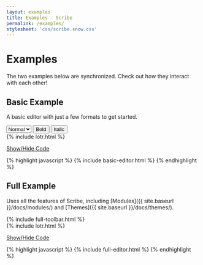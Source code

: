 ```yaml
---
layout: examples
title: Examples - Scribe
permalink: /examples/
stylesheet: 'css/scribe.snow.css'
---
```


# Examples

The two examples below are synchronized. Check out how they interact with each other!

## Basic Example

A basic editor with just a few formats to get started.

<div class="scribe-wrapper">
  <div id="basic-toolbar">
    <select title="Size" class="sc-font-size">
      <option value="small">Small</option>
      <option value="normal" selected>Normal</option>
      <option value="large">Large</option>
      <option value="huge">Huge</option>
    </select>
    <button class="sc-bold">Bold</button>
    <button class="sc-italic">Italic</button>
  </div>
  <div id="basic-editor">
  {% include lotr.html %}
  </div>
</div>

<a class="accordian-toggle" data-toggle="collapse" href="#basic-collapse">Show/Hide Code</a>

<div id="basic-collapse" class="accordian-body collapse">
{% highlight javascript %}
{% include basic-editor.html %}
{% endhighlight %}
</div>

## Full Example

Uses all the features of Scribe, including [Modules]({{ site.baseurl }}/docs/modules/) and [Themes]({{ site.baseurl }}/docs/themes/).

<div class="scribe-wrapper">
  <div id="full-toolbar">
  {% include full-toolbar.html %}
  </div>
  <div id="full-editor">
  {% include lotr.html %}
  </div>
</div>

<a class="accordian-toggle" data-toggle="collapse" href="#full-collapse">Show/Hide Code</a>

<div id="full-collapse" class="accordian-body collapse">
{% highlight javascript %}
{% include full-editor.html %}
{% endhighlight %}
</div>


<script src="{{ site.baseurl }}/js/scribe.js"></script>
<script>
{% include basic-editor.html %}
{% include full-editor.html %}
</script>